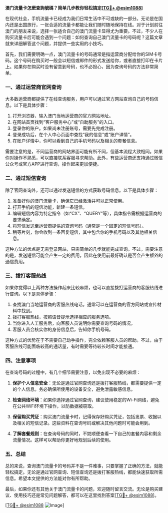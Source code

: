 **澳门流量卡怎麽查詢號碼？简单几步教你轻松搞定[[TG💪+ @esim1088](https://t.me/s/esim1088)]**

在现代社会，手机流量卡已经成为我们日常生活中不可或缺的一部分。无论是在国内还是出国旅行，一张合适的流量卡都能让我们随时随地保持在线。对于计划前往澳门的朋友来说，选择一张适合自己的澳门流量卡显得尤为重要。不过，不少人在购买流量卡后可能会遇到一个问题：如何查询自己澳门流量卡的号码呢？这篇文章就来详细解答这个问题，并提供一些实用的小技巧。

首先，我们需要明确一点，澳门流量卡的号码通常是指运营商分配给你的SIM卡号码。这个号码在购买时一般会以短信或邮件的形式发送给你，或者直接打印在卡片上。如果你在购买时没有留意到号码，也不必担心，因为查询号码的方法非常简单。

### **一、通过运营商官网查询**

大多数运营商都提供了在线查询服务，用户可以通过官方网站查询自己的号码信息。以下是具体步骤：

1. 打开浏览器，输入澳门当地运营商的官方网站地址。
2. 在网站首页找到“客户服务中心”或“自助服务”的入口。
3. 登录你的账户。如果尚未注册账号，需要先完成注册。
4. 登录成功后，在个人中心页面中查找“我的信息”或“账户详情”。
5. 在账户详情中，你可以看到自己的手机号码以及相关的套餐信息。

需要注意的是，不同运营商的网站界面可能有所不同，但基本流程大致相同。如果你对操作不熟悉，可以直接联系客服寻求帮助。此外，有些运营商还支持通过微信公众号或官方APP进行查询，操作起来更加便捷。

### **二、通过短信查询**

除了官网查询外，还可以通过发送短信的方式获取号码信息。以下是具体步骤：

1. 准备好你的澳门流量卡，确保它已经激活并可以正常使用。
2. 打开手机的短信功能，新建一条短信。
3. 编辑短信内容为特定指令（如“CX”、“QUERY”等），具体指令需根据运营商的要求确定。
4. 将短信发送至运营商提供的查询号码（通常是一个固定的短信号码）。
5. 稍等片刻，你会收到一条回复短信，其中包含你的手机号码以及其他相关信息。

这种方法的优点是无需登录网站，只需简单的几步就能完成查询。不过，需要注意的是，发送短信可能会产生一定的费用，因此在使用前最好确认是否会产生额外的通信费用。

### **三、拨打客服热线**

如果你觉得以上两种方法操作起来比较麻烦，也可以直接拨打运营商的客服热线进行咨询。以下是具体步骤：

1. 查找澳门当地运营商的客服热线电话。通常可以在运营商的官方网站或宣传材料中找到。
2. 拨打客服热线，按照语音提示选择相应的服务选项。
3. 当你进入人工服务后，向客服人员说明你需要查询号码的情况。
4. 客服人员会核实你的身份信息后，告知你手机号码。

这种方式的优势在于不需要自己动手操作，完全依赖客服人员的帮助。不过，由于客服热线可能面临较高的通话量，有时需要等待较长时间才能接通。

### **四、注意事项**

在查询号码的过程中，有几个细节需要注意，以免出现不必要的麻烦：

1. **保护个人信息安全**：无论是通过官网查询还是拨打客服热线，都需要提供一定的个人信息。务必确保所使用的设备安全，避免泄露敏感信息。
   
2. **检查网络环境**：如果你选择通过官网查询，建议使用稳定的Wi-Fi网络，避免在公共WiFi环境下操作，以防数据被窃取。

3. **保留购买凭证**：购买澳门流量卡时，记得保存好购买凭证，包括发票、收据以及相关的短信记录。这些资料在查询号码或解决其他问题时可能会用到。

4. **了解套餐规则**：在查询号码的同时，不妨顺便查看一下自己的套餐内容和剩余流量情况。这样可以帮助你更好地规划后续的使用。

### **五、总结**

总的来说，查询澳门流量卡的号码并不是一件难事，只要掌握了正确的方法，就能轻松搞定。无论是通过官网查询、短信查询还是拨打客服热线，都能快速获取所需信息。希望本文提供的方法能对你有所帮助。

最后，如果你还有其他关于澳门流量卡的问题，欢迎随时留言交流。无论是购买建议、使用技巧还是常见问题解答，都可以在这里找到答案[[TG💪+ @esim1088](https://t.me/s/esim1088)]。

[[TG💪+ @esim1088](https://t.me/s/esim1088) ![Image](https://i.postimg.cc/4NQfJmqS/Snipaste-2025-05-13-00-14-12.png)]